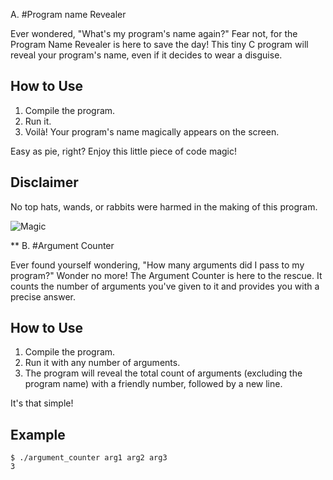 A.
#Program name Revealer

Ever wondered, "What's my program's name again?" Fear not, for the Program Name Revealer is here to save the day! This tiny C program will reveal your program's name, even if it decides to wear a disguise.

## How to Use

1. Compile the program.
2. Run it.
3. Voilà! Your program's name magically appears on the screen.

Easy as pie, right? Enjoy this little piece of code magic!

## Disclaimer

No top hats, wands, or rabbits were harmed in the making of this program.

![Magic](https://i.giphy.com/media/12NUbkX6p4xOO4/giphy.webp)

**
B.
#Argument Counter

Ever found yourself wondering, "How many arguments did I pass to my program?" Wonder no more! The Argument Counter is here to the rescue. It counts the number of arguments you've given to it and provides you with a precise answer.

## How to Use

1. Compile the program.
2. Run it with any number of arguments.
3. The program will reveal the total count of arguments (excluding the program name) with a friendly number, followed by a new line.

It's that simple!

## Example

```shell
$ ./argument_counter arg1 arg2 arg3
3

